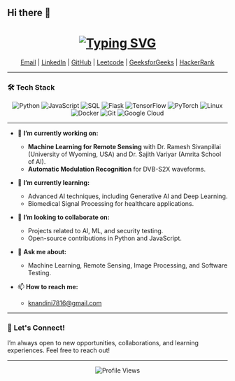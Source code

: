 ## Hi there 👋

<!--
**nandini-queen-of-my-world/nandini-queen-of-my-world** is a ✨ _special_ ✨ repository because its `README.md` (this file) appears on your GitHub profile.

Here are some ideas to get you started:

- 🔭 I’m currently working on ...
- 🌱 I’m currently learning ...
- 👯 I’m looking to collaborate on ...
- 🤔 I’m looking for help with ...
- 💬 Ask me about ...
- 📫 How to reach me: ...
- 😄 Pronouns: ...
- ⚡ Fun fact: ...
-->

<h1 align="center">
  <a href="https://github.com/nandini-queen-of-my-world">
    <img src="https://readme-typing-svg.demolab.com?font=Fira+Code&weight=600&size=30&pause=1000&color=F7726B&center=true&vCenter=true&width=435&lines=Hi%2C+I'm+Nandini+Kuppala;AI+Developer+%7C+Security+Tester;Machine+Learning+Enthusiast" alt="Typing SVG" />
  </a>
</h1>

<p align="center">
  <a href="mailto:knandini7816@gmail.com">Email</a> |
  <a href="https://www.linkedin.com/in/nandini-kuppala/">LinkedIn</a> |
  <a href="https://github.com/nandini-queen-of-my-world">GitHub</a> |
  <a href="https://leetcode.com/nandini_7816/">Leetcode</a> |
  <a href="https://www.geeksforgeeks.org/user-profile/nandini-7816">GeeksforGeeks</a> |
  <a href="https://www.hackerrank.com/nandini_7816">HackerRank</a>
</p>

---

### 🛠️ **Tech Stack**

<p align="center">
  <img src="https://img.shields.io/badge/Python-3670A0?style=for-the-badge&logo=python&logoColor=ffdd54" alt="Python" />
  <img src="https://img.shields.io/badge/JavaScript-F7DF1E?style=for-the-badge&logo=javascript&logoColor=black" alt="JavaScript" />
  <img src="https://img.shields.io/badge/SQL-003B57?style=for-the-badge&logo=sql&logoColor=white" alt="SQL" />
  <img src="https://img.shields.io/badge/Flask-000000?style=for-the-badge&logo=flask&logoColor=white" alt="Flask" />
  <img src="https://img.shields.io/badge/TensorFlow-FF6F00?style=for-the-badge&logo=tensorflow&logoColor=white" alt="TensorFlow" />
  <img src="https://img.shields.io/badge/PyTorch-EE4C2C?style=for-the-badge&logo=pytorch&logoColor=white" alt="PyTorch" />
  <img src="https://img.shields.io/badge/Linux-FCC624?style=for-the-badge&logo=linux&logoColor=black" alt="Linux" />
  <img src="https://img.shields.io/badge/Docker-2496ED?style=for-the-badge&logo=docker&logoColor=white" alt="Docker" />
  <img src="https://img.shields.io/badge/Git-F05032?style=for-the-badge&logo=git&logoColor=white" alt="Git" />
  <img src="https://img.shields.io/badge/Google%20Cloud-4285F4?style=for-the-badge&logo=google-cloud&logoColor=white" alt="Google Cloud" />
</p>

---

- 🔭 **I’m currently working on:**  
  - **Machine Learning for Remote Sensing** with Dr. Ramesh Sivanpillai (University of Wyoming, USA) and Dr. Sajith Variyar (Amrita School of AI).
  - **Automatic Modulation Recognition** for DVB-S2X waveforms.

- 🌱 **I’m currently learning:**  
  - Advanced AI techniques, including Generative AI and Deep Learning.
  - Biomedical Signal Processing for healthcare applications.

- 👯 **I’m looking to collaborate on:**  
  - Projects related to AI, ML, and security testing.
  - Open-source contributions in Python and JavaScript.

- 💬 **Ask me about:**  
  - Machine Learning, Remote Sensing, Image Processing, and Software Testing.
  
- 📫 **How to reach me:**  
  - knandini7816@gmail.com

---


### 🤝 **Let's Connect!**

I’m always open to new opportunities, collaborations, and learning experiences. Feel free to reach out!

---

<p align="center">
  <img src="https://komarev.com/ghpvc/?username=nandini-queen-of-my-world&style=flat-square&color=blue" alt="Profile Views" />
</p>
